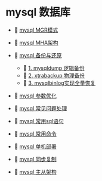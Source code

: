 # mysql 数据库

* 📄 [mysql MGR模式](siyuan://blocks/20230721110442-znmt2g0)
* 📄 [mysql MHA架构](siyuan://blocks/20230610173714-m4q2q53)
* 📑 [mysql 备份与还原](siyuan://blocks/20230610173801-huzfh6b)

  * 📄 [1. mysqldump 逻辑备份](siyuan://blocks/20230808135803-lchlxmd)
  * 📄 [2. xtrabackup 物理备份](siyuan://blocks/20230808140703-lgcwbsp)
  * 📄 [3. mysqlbinlog实现全量恢复](siyuan://blocks/20230808164704-ubhta9w)
* 📄 [mysql 参数优化](siyuan://blocks/20230610173810-vwrax7j)
* 📄 [mysql 常见问题处理](siyuan://blocks/20230610173740-kxei3zi)
* 📄 [mysql 常用sql语句](siyuan://blocks/20230610173758-va8386y)
* 📄 [mysql 常用命令](siyuan://blocks/20230724124520-ts7p8u2)
* 📄 [mysql 单机部署](siyuan://blocks/20230610173758-9h9abmc)
* 📄 [mysql 同步复制](siyuan://blocks/20230721090526-u5c6i8c)
* 📄 [mysql 主从架构](siyuan://blocks/20230610173614-2rznm0a)

‍
